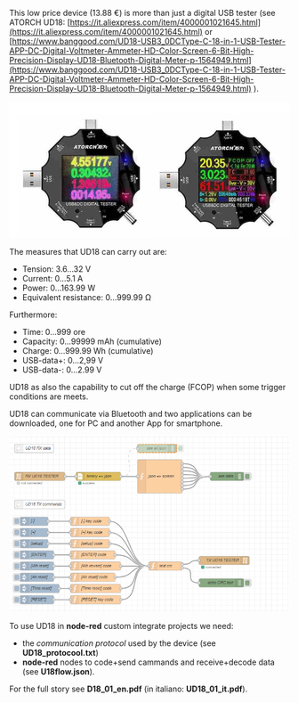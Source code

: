 This low price device (13.88 €) is more than just a digital USB tester (see ATORCH UD18: [https://it.aliexpress.com/item/4000001021645.html](https://it.aliexpress.com/item/4000001021645.html) or [https://www.banggood.com/UD18-USB3_0DCType-C-18-in-1-USB-Tester-APP-DC-Digital-Voltmeter-Ammeter-HD-Color-Screen-6-Bit-High-Precision-Display-UD18-Bluetooth-Digital-Meter-p-1564949.html](https://www.banggood.com/UD18-USB3_0DCType-C-18-in-1-USB-Tester-APP-DC-Digital-Voltmeter-Ammeter-HD-Color-Screen-6-Bit-High-Precision-Display-UD18-Bluetooth-Digital-Meter-p-1564949.html) ).

![UD18 photo ](images/fig001.jpg)

The measures that UD18 can carry out are:

- Tension: 3.6...32 V
- Current: 0...5.1 A
- Power: 0...163.99 W
- Equivalent resistance: 0...999.99 Ω

Furthermore:

- Time: 0...999 ore 
- Capacity: 0...99999 mAh (cumulative)
- Charge: 0...999.99 Wh (cumulative)
- USB-data+: 0...2,99 V
- USB-data-: 0...2.99 V

UD18 as also the capability to cut off the charge (FCOP) when some trigger conditions are meets.

UD18 can communicate via Bluetooth and two applications can be downloaded, one for PC and another App for smartphone. 

![The UD18 test flow](images/2020-03-01.161247.shot.png)

To use UD18 in **node-red** custom integrate projects we need:

- the *communication protocol* used by the device (see **UD18_protocool.txt**)
- **node-red** nodes to code+send cammands and receive+decode data (see **U18flow.json**).

For the full story see **D18_01_en.pdf** (in italiano: **UD18_01_it.pdf**).
